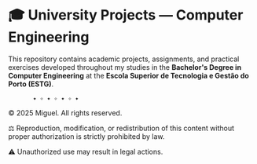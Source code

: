 # 🎓 University Projects — Computer Engineering

This repository contains academic projects, assignments, and practical exercises developed throughout my studies in the **Bachelor's Degree in Computer Engineering** at the **Escola Superior de Tecnologia e Gestão do Porto (ESTG)**.

           ✦ ✧ ✦ ✧ ✦ ✧ ✦


© 2025 Miguel. All rights reserved.

⚖️ Reproduction, modification, or redistribution of this content without proper authorization is strictly prohibited by law.  

⚠️ Unauthorized use may result in legal actions.
